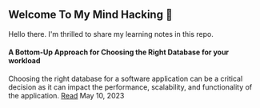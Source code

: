 ## Welcome To My Mind Hacking 👋
Hello there. I'm thrilled to share my learning notes in this repo.

#### A Bottom-Up Approach for Choosing the Right Database for your workload
Choosing the right database for a software application can be a critical decision as it can impact the performance, scalability, and functionality of the application. [Read]()
May 10, 2023


<!--
**dimastatz/dimastatz** is a ✨ _special_ ✨ repository because its `README.md` (this file) appears on your GitHub profile.

Here are some ideas to get you started:

- 🔭 I’m currently working on ...
- 🌱 I’m currently learning ...
- 👯 I’m looking to collaborate on ...
- 🤔 I’m looking for help with ...
- 💬 Ask me about ...
- 📫 How to reach me: ...
- 😄 Pronouns: ...
- ⚡ Fun fact: ...
-->
